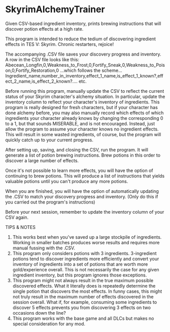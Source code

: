 # SkyrimAlchemyTrainer
Given CSV-based ingredient inventory, prints brewing instructions that will discover potion effects at a high rate.

This program is intended to reduce the tedium of discovering ingredient effects in TES V: Skyrim. Chronic restarters, rejoice!

The accompanying .CSV file saves your discovery progress and inventory. A row in the CSV file looks like this:
        Abecean_Longfin,0,Weakness_to_Frost,0,Fortify_Sneak,0,Weakness_to_Poison,0,Fortify_Restoration,0
...which follows the scheme...
        Ingredient_name,number_in_inventory,effect_1_name,is_effect_1_known?,effect_2_name,is_effect_2_known?.... etc.

Before running this program, manually update the CSV to reflect the current status of your Skyrim character's alchemy situation. In particular, update the inventory column to reflect your character's inventory of ingredients. This program is really designed for fresh characters, but if your character has done alchemy before, you may also manually record which effects of which ingredients your character already knows by changing the corresponding 0 to a 1, but that sounds MISERABLE, and is not encouraged. Instead, just allow the program to assume your character knows no ingredient effects. This will result in some wasted ingredients, of course, but the program will quickly catch up to your current progress.

After setting up, saving, and closing the CSV, run the program. It will generate a list of potion brewing instructions. Brew potions in this order to discover a large number of effects.

Once it's not possible to learn more effects, you will have the option of continuing to brew potions. This will produce a list of instructions that yields valuable potions until you can't produce any more potions.

When you are finished, you will have the option of automatically updating the .CSV to match your discovery progress and inventory. (Only do this if you carried out the program's instructions)

Before your next session, remember to update the inventory column of your CSV again.

TIPS & NOTES
1. This works best when you've saved up a large stockpile of ingredients. Working in smaller batches produces worse results and requires more manual fussing with the .CSV.
2. This program only considers potions with 3 ingredients. 3-ingredient potions tend to discover ingredients more efficiently and convert your inventory of ingredients into a set of potions that are worth more gold/experience overall. This is not necessarily the case for any given ingredient inventory, but this program ignores those exceptions.
3. This program might not always result in the true maximum possible discovered effects. What it literally does is repeatedly determine the single potion that discovers the most effects. In funny cases, this might not truly result in the maximum number of effects discovered in the session overall. What if, for example, consuming some ingredients to discover 5 effects prevents you from discovering 3 effects on two occasions down the line?
4. This program works with the base game and all DLCs but makes no special consideration for any mod.
